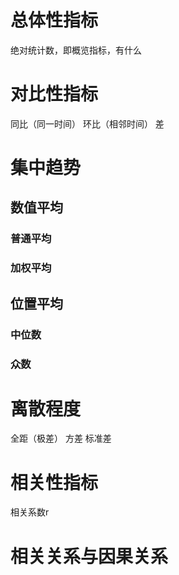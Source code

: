 # 总体性指标
绝对统计数，即概览指标，有什么

# 对比性指标
同比（同一时间） 环比（相邻时间） 差

# 集中趋势
## 数值平均
### 普通平均
### 加权平均
## 位置平均
### 中位数
### 众数

# 离散程度
全距（极差）
方差
标准差

# 相关性指标
相关系数r

# 相关关系与因果关系
